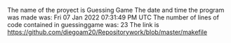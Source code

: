 The name of the proyect is Guessing Game
The date and time the program was made was: Fri 07 Jan 2022 07:31:49 PM UTC
The number of lines of code contained in guessinggame was: 23
The link is https://github.com/diegoam20/Repositorywork/blob/master/makefile
